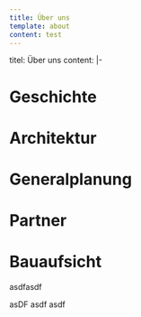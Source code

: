 ```yaml
---
title: Über uns
template: about
content: test
---
```


titel: Über uns
content: |-
  # Geschichte

  # Architektur

  # Generalplanung

  # Partner

  # Bauaufsicht

  asdfasdf

  asDF
  asdf
  asdf
